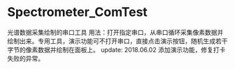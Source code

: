 # Spectrometer_ComTest
光谱数据采集绘制的串口工具
用法：打开指定串口，从串口循环采集像素数据并绘制出来。专用工具，演示功能可不打开串口，直接点击演示按钮，随机生成若干字节的像素数据并绘制在面板上。
update:
  2018.06.02 添加演示功能，修复打卡失败的异常。
